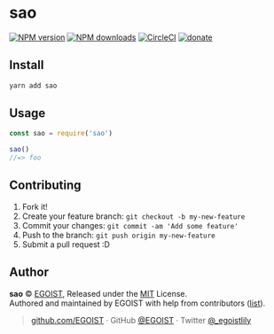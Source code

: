 
# sao

[![NPM version](https://img.shields.io/npm/v/sao.svg?style=flat)](https://npmjs.com/package/sao) [![NPM downloads](https://img.shields.io/npm/dm/sao.svg?style=flat)](https://npmjs.com/package/sao) [![CircleCI](https://circleci.com/gh/EGOIST/sao/tree/master.svg?style=shield)](https://circleci.com/gh/EGOIST/sao/tree/master)  [![donate](https://img.shields.io/badge/$-donate-ff69b4.svg?maxAge=2592000&style=flat)](https://github.com/EGOIST/donate)

## Install

```bash
yarn add sao
```

## Usage

```js
const sao = require('sao')

sao()
//=> foo
```

## Contributing

1. Fork it!
2. Create your feature branch: `git checkout -b my-new-feature`
3. Commit your changes: `git commit -am 'Add some feature'`
4. Push to the branch: `git push origin my-new-feature`
5. Submit a pull request :D


## Author

**sao** © [EGOIST](https://github.com/EGOIST), Released under the [MIT](./LICENSE) License.<br>
Authored and maintained by EGOIST with help from contributors ([list](https://github.com/EGOIST/sao/contributors)).

> [github.com/EGOIST](https://github.com/EGOIST) · GitHub [@EGOIST](https://github.com/EGOIST) · Twitter [@_egoistlily](https://twitter.com/_egoistlily)
